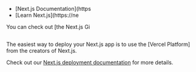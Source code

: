 


- [Next.js Documentation](https
- [Learn Next.js](https://ne

You can check out [the Next.js Gi

## 

The easiest way to deploy your Next.js app is to use the [Vercel Platform] from the creators of Next.js.

Check out our [Next.js deployment documentation](https://nextjs.org/docs/deployment) for more details.
